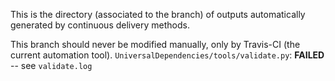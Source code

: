 This is the directory (associated to the branch) of outputs automatically generated by continuous delivery methods.

This branch should never be modified manually, only by Travis-CI (the current automation tool).
`UniversalDependencies/tools/validate.py`: **FAILED** -- see `validate.log`
